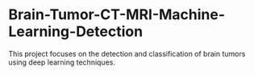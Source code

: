 # Brain-Tumor-CT-MRI-Machine-Learning-Detection
This project focuses on the detection and classification of brain tumors using deep learning techniques.

